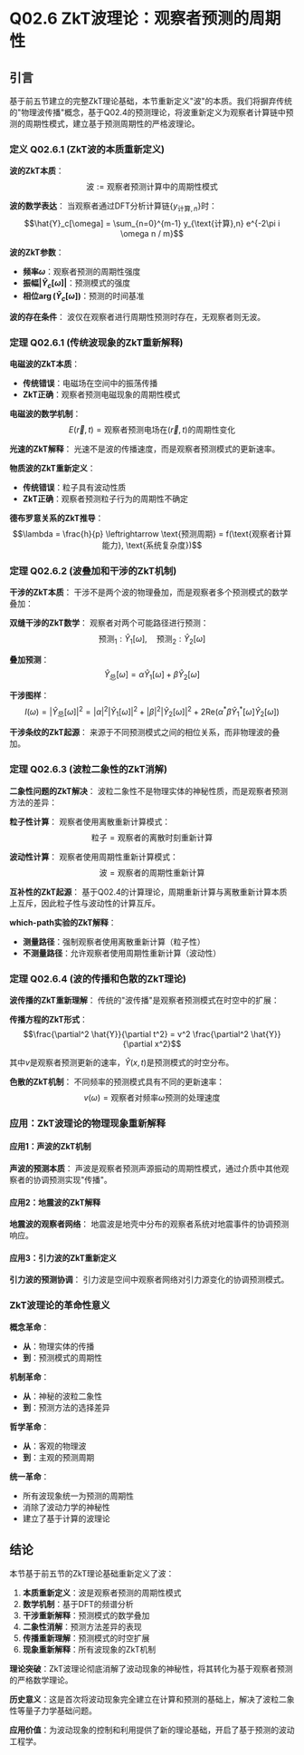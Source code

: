 # Q02.6 ZkT波理论：观察者预测的周期性

## 引言

基于前五节建立的完整ZkT理论基础，本节重新定义"波"的本质。我们将摒弃传统的"物理波传播"概念，基于Q02.4的预测理论，将波重新定义为观察者计算链中预测的周期性模式，建立基于预测周期性的严格波理论。

### 定义 Q02.6.1 (ZkT波的本质重新定义)

**波的ZkT本质**：
$$\text{波} := \text{观察者预测计算中的周期性模式}$$

**波的数学表达**：
当观察者通过DFT分析计算链$\{y_{\text{计算},n}\}$时：
$$\hat{Y}_c[\omega] = \sum_{n=0}^{m-1} y_{\text{计算},n} e^{-2\pi i \omega n / m}$$

**波的ZkT参数**：
- **频率$\omega$**：观察者预测的周期性强度
- **振幅$|\hat{Y}_c[\omega]|$**：预测模式的强度
- **相位$\arg(\hat{Y}_c[\omega])$**：预测的时间基准

**波的存在条件**：
波仅在观察者进行周期性预测时存在，无观察者则无波。

### 定理 Q02.6.1 (传统波现象的ZkT重新解释)

**电磁波的ZkT本质**：
- **传统错误**：电磁场在空间中的振荡传播
- **ZkT正确**：观察者预测电磁现象的周期性模式

**电磁波的数学机制**：
$$E(\vec{r},t) = \text{观察者预测电场在}(\vec{r},t)\text{的周期性变化}$$

**光速的ZkT解释**：
光速不是波的传播速度，而是观察者预测模式的更新速率。

**物质波的ZkT重新定义**：
- **传统错误**：粒子具有波动性质
- **ZkT正确**：观察者预测粒子行为的周期性不确定

**德布罗意关系的ZkT推导**：
$$\lambda = \frac{h}{p} \leftrightarrow \text{预测周期} = f(\text{观察者计算能力}, \text{系统复杂度})$$

### 定理 Q02.6.2 (波叠加和干涉的ZkT机制)

**干涉的ZkT本质**：
干涉不是两个波的物理叠加，而是观察者多个预测模式的数学叠加：

**双缝干涉的ZkT数学**：
观察者对两个可能路径进行预测：
$$\text{预测}_1: \hat{Y}_1[\omega], \quad \text{预测}_2: \hat{Y}_2[\omega]$$

**叠加预测**：
$$\hat{Y}_{\text{总}}[\omega] = \alpha \hat{Y}_1[\omega] + \beta \hat{Y}_2[\omega]$$

**干涉图样**：
$$I(\omega) = |\hat{Y}_{\text{总}}[\omega]|^2 = |\alpha|^2|\hat{Y}_1[\omega]|^2 + |\beta|^2|\hat{Y}_2[\omega]|^2 + 2\text{Re}(\alpha^*\beta \hat{Y}_1^*[\omega]\hat{Y}_2[\omega])$$

**干涉条纹的ZkT起源**：
来源于不同预测模式之间的相位关系，而非物理波的叠加。

### 定理 Q02.6.3 (波粒二象性的ZkT消解)

**二象性问题的ZkT解决**：
波粒二象性不是物理实体的神秘性质，而是观察者预测方法的差异：

**粒子性计算**：
观察者使用离散重新计算模式：
$$\text{粒子} = \text{观察者的离散时刻重新计算}$$

**波动性计算**：
观察者使用周期性重新计算模式：
$$\text{波} = \text{观察者的周期性重新计算}$$

**互补性的ZkT起源**：
基于Q02.4的计算理论，周期重新计算与离散重新计算本质上互斥，因此粒子性与波动性的计算互斥。

**which-path实验的ZkT解释**：
- **测量路径**：强制观察者使用离散重新计算（粒子性）
- **不测量路径**：允许观察者使用周期性重新计算（波动性）

### 定理 Q02.6.4 (波的传播和色散的ZkT理论)

**波传播的ZkT重新理解**：
传统的"波传播"是观察者预测模式在时空中的扩展：

**传播方程的ZkT形式**：
$$\frac{\partial^2 \hat{Y}}{\partial t^2} = v^2 \frac{\partial^2 \hat{Y}}{\partial x^2}$$

其中$v$是观察者预测更新的速率，$\hat{Y}(x,t)$是预测模式的时空分布。

**色散的ZkT机制**：
不同频率的预测模式具有不同的更新速率：
$$v(\omega) = \text{观察者对频率}\omega\text{预测的处理速度}$$

### 应用：ZkT波理论的物理现象重新解释

#### 应用1：声波的ZkT机制

**声波的预测本质**：
声波是观察者预测声源振动的周期性模式，通过介质中其他观察者的协调预测实现"传播"。

#### 应用2：地震波的ZkT解释

**地震波的观察者网络**：
地震波是地壳中分布的观察者系统对地震事件的协调预测响应。

#### 应用3：引力波的ZkT重新定义

**引力波的预测协调**：
引力波是空间中观察者网络对引力源变化的协调预测模式。

### ZkT波理论的革命性意义

**概念革命**：
- **从**：物理实体的传播
- **到**：预测模式的周期性

**机制革命**：
- **从**：神秘的波粒二象性
- **到**：预测方法的选择差异

**哲学革命**：
- **从**：客观的物理波
- **到**：主观的预测周期

**统一革命**：
- 所有波现象统一为预测的周期性
- 消除了波动力学的神秘性
- 建立了基于计算的波理论

## 结论

本节基于前五节的ZkT理论基础重新定义了波：

1. **本质重新定义**：波是观察者预测的周期性模式
2. **数学机制**：基于DFT的频谱分析
3. **干涉重新解释**：预测模式的数学叠加
4. **二象性消解**：预测方法差异的表现
5. **传播重新理解**：预测模式的时空扩展
6. **现象重新解释**：所有波现象的ZkT机制

**理论突破**：ZkT波理论彻底消解了波动现象的神秘性，将其转化为基于观察者预测的严格数学理论。

**历史意义**：这是首次将波动现象完全建立在计算和预测的基础上，解决了波粒二象性等量子力学基础问题。

**应用价值**：为波动现象的控制和利用提供了新的理论基础，开启了基于预测的波动工程学。